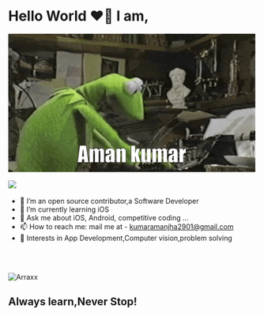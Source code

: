# Hello World ❤👋 I am,

![1](https://github.com/Amankumar29/Amankumar29/blob/master/Amangif.gif)

![](https://komarev.com/ghpvc/?username=Arraxx&color=blueviolet)


- 🔭 I’m an open source contributor,a Software Developer
- 🌱 I’m currently learning iOS
- 💬 Ask me about iOS, Android, competitive coding ... 
- 📫 How to reach me: mail me at - kumaramanjha2901@gmail.com
- 🤖 Interests in App Development,Computer vision,problem solving


<br>
&nbsp;
<p><img align="left" src="https://github-readme-stats.vercel.app/api/top-langs/?username=Arraxx&layout=compact&theme=radical" alt="Arraxx" /></p>
&nbsp;
<br>

## Always learn,Never Stop!

